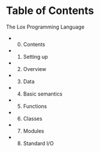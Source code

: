 # Table of Contents
The Lox Programming Language

- 0. Contents
- 1. Setting up
- 2. Overview
- 3. Data
- 4. Basic semantics
- 5. Functions
- 6. Classes
- 7. Modules
- 8. Standard I/O
